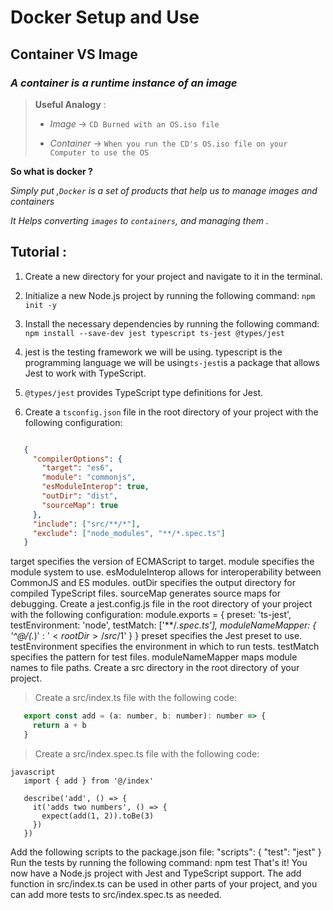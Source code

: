 # Docker  Setup and Use




## Container VS Image 

###  _A container is a runtime instance of an image_

> 
> **Useful Analogy** :
>  
> + _Image_ -> `CD Burned with an OS.iso file`
> 
> + _Container_ -> `When you run the CD's OS.iso file on your Computer to use the OS` 
>

**So what is docker ?**

_Simply put ,`Docker` is a set of products that help us to manage images and containers_

  _It Helps converting `images` to `containers`, and managing them ._

## Tutorial : 

1. Create a new directory for your project and navigate to it in the terminal.

1. Initialize a new Node.js project by running the following command: 
`npm init -y`

1. Install the necessary dependencies by running the following command: 
`npm install --save-dev jest typescript ts-jest @types/jest`

1. jest is the testing framework we will be using.
typescript is the programming language we will be using`ts-jest`is a package that allows Jest to work with TypeScript.

1. `@types/jest`
 provides TypeScript type definitions for Jest.

1. Create a `tsconfig.json`
 file in the root directory of your project with the following configuration:
 
```json

   {
     "compilerOptions": {
       "target": "es6",
       "module": "commonjs",
       "esModuleInterop": true,
       "outDir": "dist",
       "sourceMap": true
     },
     "include": ["src/**/*"],
     "exclude": ["node_modules", "**/*.spec.ts"]
   }
```
target
 specifies the version of ECMAScript to target.
module
 specifies the module system to use.
esModuleInterop
 allows for interoperability between CommonJS and ES modules.
outDir
 specifies the output directory for compiled TypeScript files.
sourceMap
 generates source maps for debugging.
Create a 
jest.config.js
 file in the root directory of your project with the following configuration:
   module.exports = {
     preset: 'ts-jest',
     testEnvironment: 'node',
     testMatch: ['**/*.spec.ts'],
     moduleNameMapper: {
       '^@/(.*)$': '<rootDir>/src/$1'
     }
   }
preset
 specifies the Jest preset to use.
testEnvironment
 specifies the environment in which to run tests.
testMatch
 specifies the pattern for test files.
moduleNameMapper
 maps module names to file paths.
Create a 
src
 directory in the root directory of your project.

>Create a 
>src/index.ts
>file with the following code:

```javascript
   export const add = (a: number, b: number): number => {
     return a + b
   }
```
> Create a src/index.spec.ts file with the following code:

```
javascript
   import { add } from '@/index'

   describe('add', () => {
     it('adds two numbers', () => {
       expect(add(1, 2)).toBe(3)
     })
   })

```
Add the following scripts to the 
package.json
 file:
   "scripts": {
     "test": "jest"
   }
Run the tests by running the following command: 
npm test
That's it! You now have a Node.js project with Jest and TypeScript support. The 
add
 function in 
src/index.ts
 can be used in other parts of your project, and you can add more tests to 
src/index.spec.ts
 as needed.